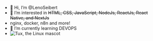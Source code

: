 - 👋 Hi, I’m @LenoSeibert
- 👀 I’m interested in ~~HTML, CSS, JavaScript, NodeJs, ReactJs, React Native, and NextJs~~
- nginx, docker, n8n and more!
- 🌱 I’m currently learning DEVOPS
- ![Tux, the Linux mascot](/assets/images/tux.png)
